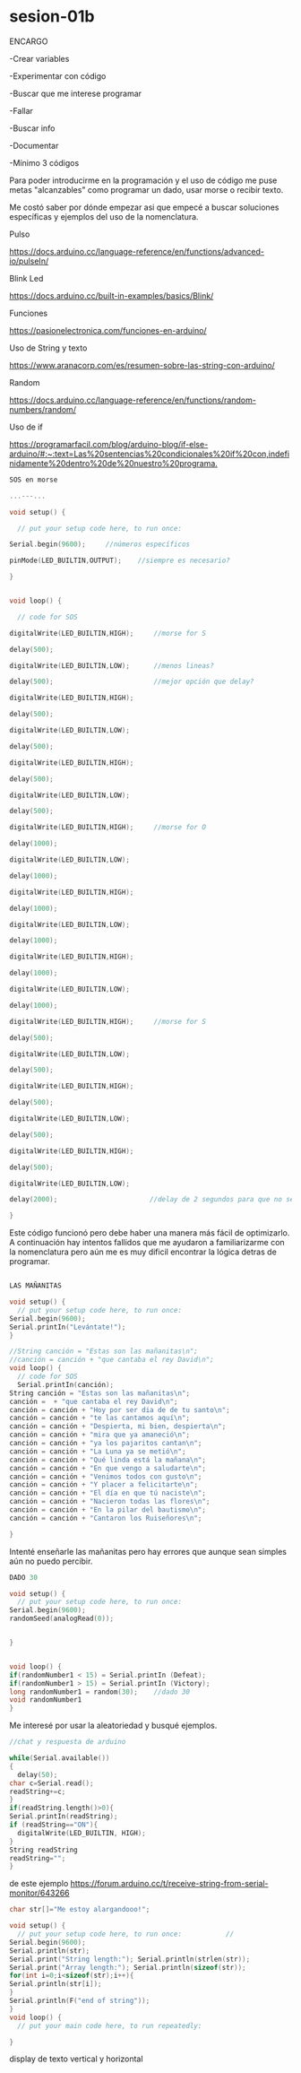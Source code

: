 # sesion-01b

ENCARGO

-Crear variables

-Experimentar con código

-Buscar que me interese programar

-Fallar

-Buscar info

-Documentar

-Mínimo 3 códigos

Para poder introducirme en la programación y el uso de código me puse metas "alcanzables" como programar un dado, usar morse o recibir texto. 

Me costó saber por dónde empezar asi que empecé a buscar soluciones específicas y ejemplos del uso de la nomenclatura.

Pulso

<https://docs.arduino.cc/language-reference/en/functions/advanced-io/pulseIn/>

Blink Led

<https://docs.arduino.cc/built-in-examples/basics/Blink/>

Funciones

<https://pasionelectronica.com/funciones-en-arduino/>

Uso de String y texto

<https://www.aranacorp.com/es/resumen-sobre-las-string-con-arduino/>

Random

<https://docs.arduino.cc/language-reference/en/functions/random-numbers/random/>

Uso de if

<https://programarfacil.com/blog/arduino-blog/if-else-arduino/#:~:text=Las%20sentencias%20condicionales%20if%20con,indefinidamente%20dentro%20de%20nuestro%20programa.>

```cpp
SOS en morse

...---...

void setup() {

  // put your setup code here, to run once:

Serial.begin(9600);     //números específicos

pinMode(LED_BUILTIN,OUTPUT);    //siempre es necesario?

}


void loop() {

  // code for SOS

digitalWrite(LED_BUILTIN,HIGH);     //morse for S

delay(500);

digitalWrite(LED_BUILTIN,LOW);      //menos lineas?

delay(500);                         //mejor opción que delay?

digitalWrite(LED_BUILTIN,HIGH);

delay(500);

digitalWrite(LED_BUILTIN,LOW);

delay(500);

digitalWrite(LED_BUILTIN,HIGH);

delay(500);

digitalWrite(LED_BUILTIN,LOW);

delay(500);

digitalWrite(LED_BUILTIN,HIGH);     //morse for O

delay(1000);

digitalWrite(LED_BUILTIN,LOW);

delay(1000);

digitalWrite(LED_BUILTIN,HIGH);

delay(1000);

digitalWrite(LED_BUILTIN,LOW);

delay(1000);

digitalWrite(LED_BUILTIN,HIGH);

delay(1000);

digitalWrite(LED_BUILTIN,LOW);

delay(1000);

digitalWrite(LED_BUILTIN,HIGH);     //morse for S

delay(500);

digitalWrite(LED_BUILTIN,LOW);

delay(500);

digitalWrite(LED_BUILTIN,HIGH);

delay(500);

digitalWrite(LED_BUILTIN,LOW);

delay(500);

digitalWrite(LED_BUILTIN,HIGH);

delay(500);

digitalWrite(LED_BUILTIN,LOW);  

delay(2000);                       //delay de 2 segundos para que no se confunda con _

}

```

Este código funcionó pero debe haber una manera más fácil de optimizarlo. A continuación hay intentos fallidos que me ayudaron a familiarizarme con la nomenclatura pero aún me es muy dificil encontrar la lógica detras de programar. 


```cpp

LAS MAÑANITAS

void setup() {
  // put your setup code here, to run once:
Serial.begin(9600);
Serial.printIn("Levántate!");
}

//String canción = "Estas son las mañanitas\n";
//canción = canción + "que cantaba el rey David\n";
void loop() {
  // code for SOS
  Serial.printIn(canción);
String canción = "Estas son las mañanitas\n";
canción =  + "que cantaba el rey David\n";
canción = canción + "Hoy por ser dia de de tu santo\n";
canción = canción + "te las cantamos aquí\n";
canción = canción + "Despierta, mi bien, despierta\n";
canción = canción + "mira que ya amaneció\n";
canción = canción + "ya los pajaritos cantan\n";
canción = canción + "La Luna ya se metió\n";
canción = canción + "Qué linda está la mañana\n";
canción = canción + "En que vengo a saludarte\n";
canción = canción + "Venimos todos con gusto\n";
canción = canción + "Y placer a felicitarte\n";
canción = canción + "El día en que tú naciste\n";
canción = canción + "Nacieron todas las flores\n";
canción = canción + "En la pilar del bautismo\n";
canción = canción + "Cantaron los Ruiseñores\n";

}
```

Intenté enseñarle las mañanitas pero hay errores que aunque sean simples aún no puedo percibir.

```cpp
DADO 30

void setup() {
  // put your setup code here, to run once:
Serial.begin(9600);
randomSeed(analogRead(0));


}


void loop() {
if(randomNumber1 < 15) = Serial.printIn (Defeat);
if(randomNumber1 > 15) = Serial.printIn (Victory);
long randomNumber1 = random(30);    //dado 30
void randomNumber1
}
```
Me interesé por usar la aleatoriedad y busqué ejemplos.

```cpp
//chat y respuesta de arduino

while(Serial.available())
{
  delay(50);
char c=Serial.read();
readString+=c;
}
if(readString.length()>0){
Serial.printIn(readString);
if (readString=="ON"){
  digitalWrite(LED_BUILTIN, HIGH);
}
String readString
readString="";
}
```
de este ejemplo <https://forum.arduino.cc/t/receive-string-from-serial-monitor/643266>

```cpp
char str[]="Me estoy alargandooo!";

void setup() {
  // put your setup code here, to run once:           //
Serial.begin(9600);
Serial.println(str);
Serial.print("String length:"); Serial.println(strlen(str));     
Serial.print("Array length:"); Serial.println(sizeof(str));
for(int i=0;i<sizeof(str);i++){
Serial.println(str[i]);
}
Serial.println(F("end of string"));
}
void loop() {
  // put your main code here, to run repeatedly:

}
```
display de texto vertical y horizontal

